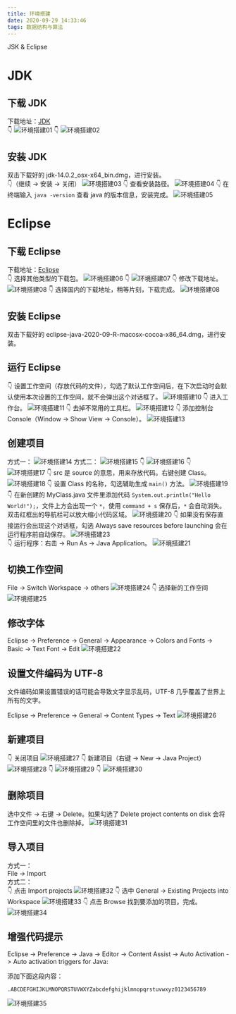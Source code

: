 ```yaml
---
title: 环境搭建
date: 2020-09-29 14:33:46
tags: 数据结构与算法
---
```


JSK & Eclipse
<!-- more -->

# JDK
## 下载 JDK
下载地址：[JDK](https://www.oracle.com/java/technologies/javase-downloads.html)  
👇
![环境搭建01](环境搭建/环境搭建01.png)
👇
![环境搭建02](环境搭建/环境搭建02.png)

## 安装 JDK
双击下载好的 jdk-14.0.2_osx-x64_bin.dmg，进行安装。  
👇（继续 -> 安装 -> 关闭）
![环境搭建03](环境搭建/环境搭建03.png)
👇 查看安装路径。
![环境搭建04](环境搭建/环境搭建04.png)
👇 在终端输入 `java -version` 查看 java 的版本信息，安装完成。
![环境搭建05](环境搭建/环境搭建05.png)

# Eclipse
## 下载 Eclipse
下载地址：[Eclipse](https://www.eclipse.org/downloads/)  
👇 选择其他类型的下载包。
![环境搭建06](环境搭建/环境搭建06.png)
👇
![环境搭建07](环境搭建/环境搭建07.png)
👇 修改下载地址。
![环境搭建08](环境搭建/环境搭建08.png)
👇 选择国内的下载地址，稍等片刻，下载完成。
![环境搭建08](环境搭建/环境搭建09.png)

## 安装 Eclipse
双击下载好的 eclipse-java-2020-09-R-macosx-cocoa-x86_64.dmg，进行安装。

## 运行 Eclipse
👇 设置工作空间（存放代码的文件），勾选了默认工作空间后，在下次启动时会默认使用本次设置的工作空间，就不会弹出这个对话框了。
![环境搭建10](环境搭建/环境搭建10.png)
👇 进入工作台。
![环境搭建11](环境搭建/环境搭建11.png)
👇 去掉不常用的工具栏。
![环境搭建12](环境搭建/环境搭建12.png)
👇 添加控制台 Console（Window -> Show View -> Console）。
![环境搭建13](环境搭建/环境搭建13.png)

## 创建项目
方式一：
![环境搭建14](环境搭建/环境搭建14.png) 
方式二：
![环境搭建15](环境搭建/环境搭建15.png) 
👇
![环境搭建16](环境搭建/环境搭建16.png) 
👇
![环境搭建17](环境搭建/环境搭建17.png) 
👇 src 是 source 的意思，用来存放代码。右键创建 Class。
![环境搭建18](环境搭建/环境搭建18.png) 
👇 设置 Class 的名称，勾选辅助生成 `main()` 方法。
![环境搭建19](环境搭建/环境搭建19.png)
👇 在新创建的 MyClass.java 文件里添加代码 `System.out.println("Hello World!");`，文件上方会出现一个 `*`，使用 `command + s` 保存后，`*` 会自动消失。双击红框出的导航栏可以放大缩小代码区域。
![环境搭建20](环境搭建/环境搭建20.png) 
👇 如果没有保存直接运行会出现这个对话框，勾选 Always save resources before launching 会在运行程序前自动保存。
![环境搭建23](环境搭建/环境搭建23.png)  
👇 运行程序：右击 -> Run As -> Java Application。
![环境搭建21](环境搭建/环境搭建21.png) 

## 切换工作空间
File -> Switch Workspace -> others
![环境搭建24](环境搭建/环境搭建24.png) 
👇 选择新的工作空间
![环境搭建25](环境搭建/环境搭建25.png) 

## 修改字体
Eclipse -> Preference -> General -> Appearance -> Colors and Fonts -> Basic -> Text Font -> Edit
![环境搭建22](环境搭建/环境搭建22.png) 

## 设置文件编码为 UTF-8
文件编码如果设置错误的话可能会导致文字显示乱码，UTF-8 几乎覆盖了世界上所有的文字。

Eclipse -> Preference -> General -> Content Types -> Text
![环境搭建26](环境搭建/环境搭建26.png) 

## 新建项目
👇 关闭项目
![环境搭建27](环境搭建/环境搭建27.png) 
👇 新建项目（右键 -> New -> Java Project）
![环境搭建28](环境搭建/环境搭建28.png) 
👇
![环境搭建29](环境搭建/环境搭建29.png) 
👇
![环境搭建30](环境搭建/环境搭建30.png) 

## 删除项目
选中文件 -> 右键 -> Delete。如果勾选了 Delete project contents on disk 会将工作空间里的文件也删除掉。
![环境搭建31](环境搭建/环境搭建31.png) 

## 导入项目
方式一：  
File -> Import  
方式二：  
👇 点击 Import projects
![环境搭建32](环境搭建/环境搭建32.png) 
👇 选中 General -> Existing Projects into Workspace
![环境搭建33](环境搭建/环境搭建33.png) 
👇 点击 Browse 找到要添加的项目。完成。
![环境搭建34](环境搭建/环境搭建34.png) 

## 增强代码提示
Eclipse -> Preference -> Java -> Editor -> Content Assist -> Auto Activation -> Auto activation triggers for Java:

添加下面这段内容：
```
.ABCDEFGHIJKLMNOPQRSTUVWXYZabcdefghijklmnopqrstuvwxyz0123456789
```
![环境搭建35](环境搭建/环境搭建35.png) 


